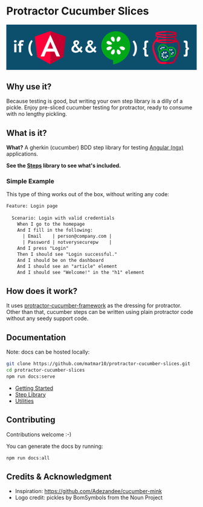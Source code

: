# Protractor Cucumber Slices

<img src="assets/angular-and-cucumber-with-bg.svg" />

## Why use it?

Because testing is good, but writing your own step library is a dilly of a pickle.
Enjoy pre-sliced cucumber testing for protractor, ready to consume with no lengthy pickling.

## What is it?
**What?** A gherkin (cucumber) BDD step library for testing [Angular (ngx)](https://angular.io/) applications.

**See the [Steps](steps.md#table-of-contents) library to see what's included.**

### Simple Example

This type of thing works out of the box, without writing any code:

```gherkin
Feature: Login page

  Scenario: Login with valid credentials
    When I go to the homepage
    And I fill in the following:
      | Email    | person@company.com |
      | Password | notverysecurepw    |
    And I press "Login"
    Then I should see "Login successful."
    And I should be on the dashboard
    And I should see an "article" element
    And I should see "Welcome!" in the "h1" element
```

## How does it work?

It uses [protractor-cucumber-framework](https://www.npmjs.com/package/protractor-cucumber-framework) as the dressing for protractor. Other than that, cucumber steps can be written using plain protractor code without any seedy support code.

## Documentation

Note: docs can be hosted locally:

```bash
git clone https://github.com/matmar10/protractor-cucumber-slices.git
cd protractor-cucumber-slices
npm run docs:serve
```

* [Getting Started](getting-started.md "Getting Started With Protractor and Cucumber")
* [Step Library](steps.md#table-of-contents "Cucumber Step Library for Angular BDD Using Protractor")
* [Utilities](utils.md "Supporting Utilities for Cucumber Using Protractor")

## Contributing

Contributions welcome :-)

You can generate the docs by running:

```bash
npm run docs:all
```

## Credits &amp; Acknowledgment

* Inspiration: https://github.com/Adezandee/cucumber-mink
* Logo credit: pickles by BomSymbols from the Noun Project
